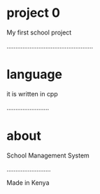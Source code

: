 
# project 0

My first school project

.................................................
# language
it is written in cpp

........................
# about 

School Management System

.........................

Made in Kenya